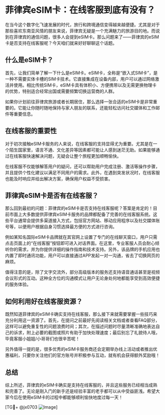 # 菲律宾eSIM卡：在线客服到底有没有？

在当今这个数字化飞速发展的时代，旅行和跨境通信变得越来越便捷。尤其是对于那些喜欢东南亚风情的朋友来说，菲律宾无疑是一个充满魅力的旅游目的地。而说到在菲律宾的通信问题，很多人会提到eSIM卡。那么问题来了——菲律宾的eSIM卡是否支持在线客服呢？今天咱们就来好好聊聊这个话题。

## 什么是eSIM卡？

首先，让我们简单了解一下什么是eSIM卡。eSIM卡，全称是“嵌入式SIM卡”，是一种不需要实体卡槽的SIM卡技术。它直接集成在设备内部，用户可以通过网络激活并使用。相比传统SIM卡，eSIM卡具有体积小、方便携带以及无需更换物理卡的优势，特别适合经常出国或需要频繁切换运营商的人群。

如果你计划前往菲律宾旅游或者长期居住，那么选择一张合适的eSIM卡是非常重要的。它能让你随时随地保持与家人朋友的联系，还能轻松访问社交媒体和工作邮件等重要信息。

## 在线客服的重要性

对于初次接触eSIM卡服务的人来说，在线客服的支持显得尤为重要。尤其是在一个陌生国家里，语言不通、文化差异等因素都可能让人感到迷茫无助。如果能够通过在线客服快速解决问题，无疑会让整个旅程更加顺畅愉快。

在线客服不仅能够解答用户的疑问，还可以帮助用户完成注册、激活等操作步骤，并且提供个性化建议以满足不同用户的需求。此外，在遇到突发状况时，在线客服也能及时响应并给出解决方案，确保用户权益不受损害。

## 菲律宾eSIM卡是否有在线客服？

那么回到最初的问题：菲律宾的eSIM卡是否支持在线客服呢？答案是肯定的！目前市面上大多数提供菲律宾eSIM卡服务的品牌都配备了完善的在线客服系统。这些平台通常会提供多渠道接入方式，包括官方网站、移动应用程序以及社交媒体账号等，以便用户根据自身习惯选择最方便的方式进行咨询。

例如某知名国际eSIM卡品牌就在其官网上设置了专门的在线聊天窗口，用户只需点击页面上的“在线客服”按钮即可进入对话界面。在这里，专业客服人员会耐心倾听你的需求，并为你提供详细的操作指南和技术支持。另外，该品牌的手机应用也内置了即时通讯功能，用户可以直接通过APP发起一对一沟通，省去了切换网页的麻烦。

值得注意的是，除了文字交流外，部分高级版本的服务还支持语音通话甚至是视频会议形式的互动。这种全方位的沟通模式让用户无论身处何地都能享受到高效便捷的服务体验。

## 如何利用好在线客服资源？

既然知道菲律宾的eSIM卡确实支持在线客服，那么接下来就需要掌握一些技巧来充分利用这一资源了。首先，在提问之前最好先阅读相关文档或者查看FAQ部分，这样可以避免重复性的问题浪费时间；其次，在描述问题时尽量清晰准确地表达自己的诉求，附上必要的截图或照片有助于加快处理速度；最后别忘了礼貌待人哦，毕竟客服小姐姐/小哥哥们也很辛苦呢！

另外值得一提的是，很多优秀的eSIM卡服务商还会定期举办线上活动或者推出优惠福利，只要你关注他们的官方账号并积极参与互动，就有机会获得额外奖励哦！

## 总结

综上所述，菲律宾的eSIM卡确实是支持在线客服的，并且这些服务已经相当成熟和完善了。无论是刚入门的新手还是经验丰富的老手都可以从中受益匪浅。希望大家今后在使用eSIM卡的过程中都能够顺利愉快地度过每一天！

[TG💪+ @jx0703 ![Image](https://github.com/user-attachments/assets/dbca1d08-cadb-493c-b0ec-ad6f7a83f270)]